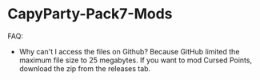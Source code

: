 # CapyParty-Pack7-Mods

FAQ:
- Why can't I access the files on Github?
Because GitHub limited the maximum file size to 25 megabytes.
If you want to mod Cursed Points, download the zip from the releases tab.
